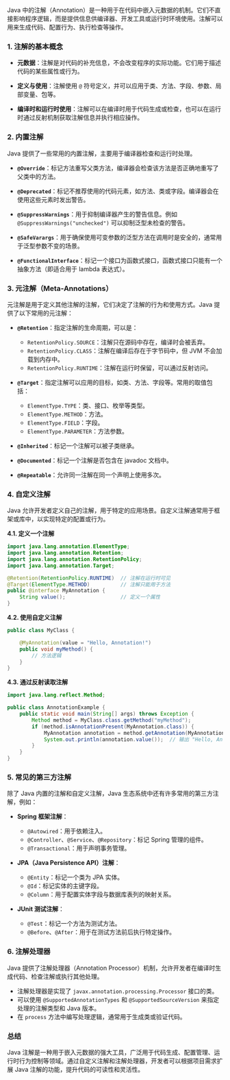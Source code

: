 Java 中的注解（Annotation）是一种用于在代码中嵌入元数据的机制。它们不直接影响程序逻辑，而是提供信息供编译器、开发工具或运行时环境使用。注解可以用来生成代码、配置行为、执行检查等操作。

### 1. **注解的基本概念**

- **元数据**：注解是对代码的补充信息，不会改变程序的实际功能。它们用于描述代码的某些属性或行为。

- **定义与使用**：注解使用 `@` 符号定义，并可以应用于类、方法、字段、参数、局部变量、包等。

- **编译时和运行时使用**：注解可以在编译时用于代码生成或检查，也可以在运行时通过反射机制获取注解信息并执行相应操作。

### 2. **内置注解**

Java 提供了一些常用的内置注解，主要用于编译器检查和运行时处理。

- **`@Override`**：标记方法重写父类方法，编译器会检查该方法是否正确地重写了父类中的方法。

- **`@Deprecated`**：标记不推荐使用的代码元素，如方法、类或字段。编译器会在使用这些元素时发出警告。

- **`@SuppressWarnings`**：用于抑制编译器产生的警告信息。例如 `@SuppressWarnings("unchecked")` 可以抑制泛型未检查的警告。

- **`@SafeVarargs`**：用于确保使用可变参数的泛型方法在调用时是安全的，通常用于泛型参数不变的场景。

- **`@FunctionalInterface`**：标记一个接口为函数式接口，函数式接口只能有一个抽象方法（即适合用于 lambda 表达式）。

### 3. **元注解（Meta-Annotations）**

元注解是用于定义其他注解的注解，它们决定了注解的行为和使用方式。Java 提供了以下常用的元注解：

- **`@Retention`**：指定注解的生命周期，可以是：
  - `RetentionPolicy.SOURCE`：注解只在源码中存在，编译时会被丢弃。
  - `RetentionPolicy.CLASS`：注解在编译后存在于字节码中，但 JVM 不会加载到内存中。
  - `RetentionPolicy.RUNTIME`：注解在运行时保留，可以通过反射访问。

- **`@Target`**：指定注解可以应用的目标，如类、方法、字段等。常用的取值包括：
  - `ElementType.TYPE`：类、接口、枚举等类型。
  - `ElementType.METHOD`：方法。
  - `ElementType.FIELD`：字段。
  - `ElementType.PARAMETER`：方法参数。

- **`@Inherited`**：标记一个注解可以被子类继承。

- **`@Documented`**：标记一个注解是否包含在 javadoc 文档中。

- **`@Repeatable`**：允许同一注解在同一个声明上使用多次。

### 4. **自定义注解**

Java 允许开发者定义自己的注解，用于特定的应用场景。自定义注解通常用于框架或库中，以实现特定的配置或行为。

**4.1. 定义一个注解**

```java
import java.lang.annotation.ElementType;
import java.lang.annotation.Retention;
import java.lang.annotation.RetentionPolicy;
import java.lang.annotation.Target;

@Retention(RetentionPolicy.RUNTIME)  // 注解在运行时可见
@Target(ElementType.METHOD)          // 注解只能用于方法
public @interface MyAnnotation {
    String value();                  // 定义一个属性
}
```

**4.2. 使用自定义注解**

```java
public class MyClass {

    @MyAnnotation(value = "Hello, Annotation!")
    public void myMethod() {
        // 方法逻辑
    }
}
```

**4.3. 通过反射读取注解**

```java
import java.lang.reflect.Method;

public class AnnotationExample {
    public static void main(String[] args) throws Exception {
        Method method = MyClass.class.getMethod("myMethod");
        if (method.isAnnotationPresent(MyAnnotation.class)) {
            MyAnnotation annotation = method.getAnnotation(MyAnnotation.class);
            System.out.println(annotation.value());  // 输出 "Hello, Annotation!"
        }
    }
}
```

### 5. **常见的第三方注解**

除了 Java 内置的注解和自定义注解，Java 生态系统中还有许多常用的第三方注解，例如：

- **Spring 框架注解**：
  - `@Autowired`：用于依赖注入。
  - `@Controller`、`@Service`、`@Repository`：标记 Spring 管理的组件。
  - `@Transactional`：用于声明事务管理。

- **JPA（Java Persistence API）注解**：
  - `@Entity`：标记一个类为 JPA 实体。
  - `@Id`：标记实体的主键字段。
  - `@Column`：用于配置实体字段与数据库表列的映射关系。

- **JUnit 测试注解**：
  - `@Test`：标记一个方法为测试方法。
  - `@Before`、`@After`：用于在测试方法前后执行特定操作。

### 6. **注解处理器**

Java 提供了注解处理器（Annotation Processor）机制，允许开发者在编译时生成代码、检查注解或执行其他处理。

- 注解处理器是实现了 `javax.annotation.processing.Processor` 接口的类。
- 可以使用 `@SupportedAnnotationTypes` 和 `@SupportedSourceVersion` 来指定处理的注解类型和 Java 版本。
- 在 `process` 方法中编写处理逻辑，通常用于生成类或验证代码。

### 总结

Java 注解是一种用于嵌入元数据的强大工具，广泛用于代码生成、配置管理、运行时行为控制等领域。通过自定义注解和注解处理器，开发者可以根据项目需求扩展 Java 注解的功能，提升代码的可读性和灵活性。